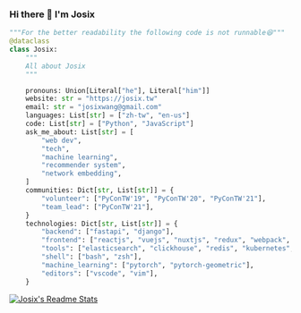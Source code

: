 ### Hi there 👋 I'm Josix
```python
"""For the better readability the following code is not runnable😆"""
@dataclass
class Josix:
    """
    All about Josix
    """

    pronouns: Union[Literal["he"], Literal["him"]]
    website: str = "https://josix.tw"
    email: str = "josixwang@gmail.com"
    languages: List[str] = ["zh-tw", "en-us"]
    code: List[str] = ["Python", "JavaScript"]
    ask_me_about: List[str] = [
        "web dev",
        "tech",
        "machine learning",
        "recommender system",
        "network embedding",
    ]
    communities: Dict[str, List[str]] = {
        "volunteer": ["PyConTW'19", "PyConTW'20", "PyConTW'21"],
        "team_lead": ["PyConTW'21"],
    }
    technologies: Dict[str, List[str]] = {
        "backend": ["fastapi", "django"],
        "frontend": ["reactjs", "vuejs", "nuxtjs", "redux", "webpack", "tailwindcss"],
        "tools": ["elasticsearch", "clickhouse", "redis", "kubernetes", "docker"],
        "shell": ["bash", "zsh"],
        "machine_learning": ["pytorch", "pytorch-geometric"],
        "editors": ["vscode", "vim"],
    }
```
[![Josix's Readme Stats](https://github-readme-stats.vercel.app/api?username=josix&show_icons=true&theme=default&count_private=true&card_width=400)](https://github.com/anuraghazra/github-readme-stats)
<!-- [![Josix's wakatime stats](https://github-readme-stats.vercel.app/api/wakatime?username=josix&layout=compact)](https://github.com/anuraghazra/github-readme-stats) -->

